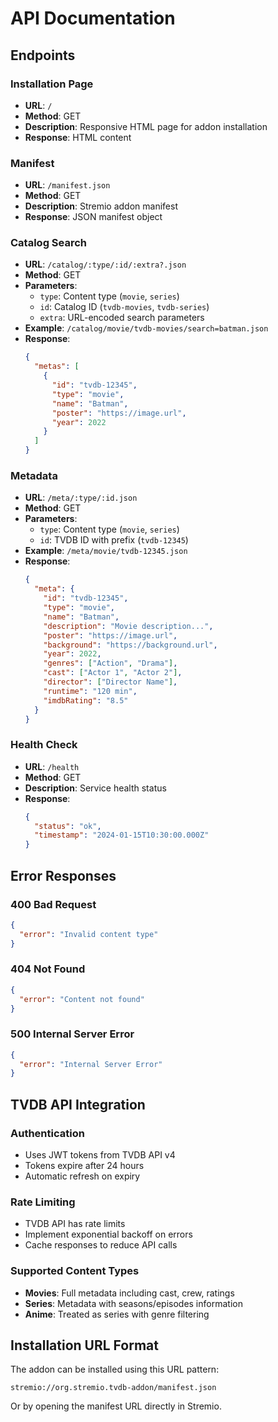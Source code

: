 # API Documentation

## Endpoints

### Installation Page
- **URL**: `/`
- **Method**: GET
- **Description**: Responsive HTML page for addon installation
- **Response**: HTML content

### Manifest
- **URL**: `/manifest.json`
- **Method**: GET
- **Description**: Stremio addon manifest
- **Response**: JSON manifest object

### Catalog Search
- **URL**: `/catalog/:type/:id/:extra?.json`
- **Method**: GET
- **Parameters**:
  - `type`: Content type (`movie`, `series`)
  - `id`: Catalog ID (`tvdb-movies`, `tvdb-series`)
  - `extra`: URL-encoded search parameters
- **Example**: `/catalog/movie/tvdb-movies/search=batman.json`
- **Response**: 
  ```json
  {
    "metas": [
      {
        "id": "tvdb-12345",
        "type": "movie",
        "name": "Batman",
        "poster": "https://image.url",
        "year": 2022
      }
    ]
  }
  ```

### Metadata
- **URL**: `/meta/:type/:id.json`
- **Method**: GET
- **Parameters**:
  - `type`: Content type (`movie`, `series`)
  - `id`: TVDB ID with prefix (`tvdb-12345`)
- **Example**: `/meta/movie/tvdb-12345.json`
- **Response**: 
  ```json
  {
    "meta": {
      "id": "tvdb-12345",
      "type": "movie",
      "name": "Batman",
      "description": "Movie description...",
      "poster": "https://image.url",
      "background": "https://background.url",
      "year": 2022,
      "genres": ["Action", "Drama"],
      "cast": ["Actor 1", "Actor 2"],
      "director": ["Director Name"],
      "runtime": "120 min",
      "imdbRating": "8.5"
    }
  }
  ```

### Health Check
- **URL**: `/health`
- **Method**: GET
- **Description**: Service health status
- **Response**: 
  ```json
  {
    "status": "ok",
    "timestamp": "2024-01-15T10:30:00.000Z"
  }
  ```

## Error Responses

### 400 Bad Request
```json
{
  "error": "Invalid content type"
}
```

### 404 Not Found
```json
{
  "error": "Content not found"
}
```

### 500 Internal Server Error
```json
{
  "error": "Internal Server Error"
}
```

## TVDB API Integration

### Authentication
- Uses JWT tokens from TVDB API v4
- Tokens expire after 24 hours
- Automatic refresh on expiry

### Rate Limiting
- TVDB API has rate limits
- Implement exponential backoff on errors
- Cache responses to reduce API calls

### Supported Content Types
- **Movies**: Full metadata including cast, crew, ratings
- **Series**: Metadata with seasons/episodes information
- **Anime**: Treated as series with genre filtering

## Installation URL Format

The addon can be installed using this URL pattern:
```
stremio://org.stremio.tvdb-addon/manifest.json
```

Or by opening the manifest URL directly in Stremio.
